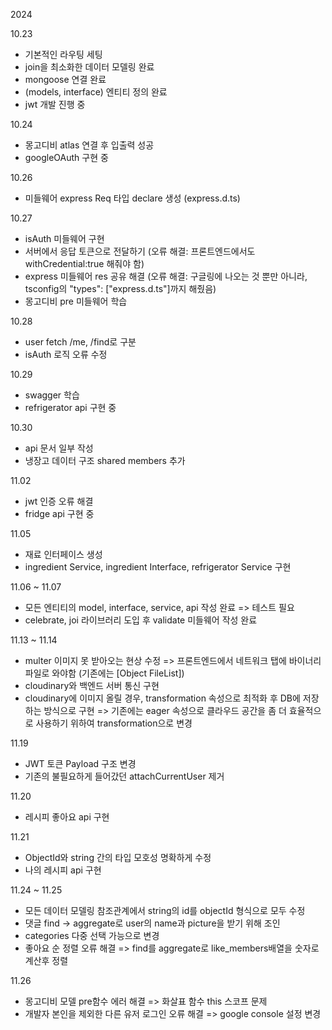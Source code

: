 2024

10.23
- 기본적인 라우팅 세팅
- join을 최소화한 데이터 모델링 완료
- mongoose 연결 완료
- (models, interface) 엔티티 정의 완료
- jwt 개발 진행 중

10.24
- 몽고디비 atlas 연결 후 입출력 성공
- googleOAuth 구현 중

10.26
- 미들웨어 express Req 타입 declare 생성 (express.d.ts) 

10.27
- isAuth 미들웨어 구현
- 서버에서 응답 토큰으로 전달하기 (오류 해결: 프론트엔드에서도 withCredential:true 해줘야 함)
- express 미들웨어 res 공유 해결 (오류 해결: 구글링에 나오는 것 뿐만 아니라, tsconfig의 "types": ["express.d.ts"]까지 해줬음)
- 몽고디비 pre 미들웨어 학습

10.28
- user fetch /me, /find로 구분
- isAuth 로직 오류 수정

10.29
- swagger 학습
- refrigerator api 구현 중

10.30
- api 문서 일부 작성
- 냉장고 데이터 구조 shared members 추가

11.02
- jwt 인증 오류 해결
- fridge api 구현 중

11.05
- 재료 인터페이스 생성
- ingredient Service, ingredient Interface, refrigerator Service 구현

11.06 ~ 11.07
- 모든 엔티티의 model, interface, service, api 작성 완료
    => 테스트 필요
- celebrate, joi 라이브러리 도입 후 validate 미들웨어 작성 완료

11.13 ~ 11.14
- multer 이미지 못 받아오는 현상 수정
    =>  프론트엔드에서 네트워크 탭에 바이너리 파일로 와야함 (기존에는 [Object FileList])
- cloudinary와 백엔드 서버 통신 구현
- cloudinary에 이미지 올릴 경우, transformation 속성으로 최적화 후 DB에 저장하는 방식으로 구현
    =>  기존에는 eager 속성으로 클라우드 공간을 좀 더 효율적으로 사용하기 위하여 transformation으로 변경

11.19
- JWT 토큰 Payload 구조 변경
- 기존의 불필요하게 들어갔던 attachCurrentUser 제거

11.20
- 레시피 좋아요 api 구현

11.21
- ObjectId와 string 간의 타입 모호성 명확하게 수정
- 나의 레시피 api 구현

11.24 ~ 11.25
- 모든 데이터 모델링 참조관계에서 string의 id를 objectId 형식으로 모두 수정
- 댓글 find -> aggregate로 user의 name과 picture을 받기 위해 조인
- categories 다중 선택 가능으로 변경
- 좋아요 순 정렬 오류 해결 => find를 aggregate로 like_members배열을 숫자로 계산후 정렬

11.26
- 몽고디비 모델 pre함수 에러 해결 => 화살표 함수 this 스코프 문제
- 개발자 본인을 제외한 다른 유저 로그인 오류 해결 => google console 설정 변경